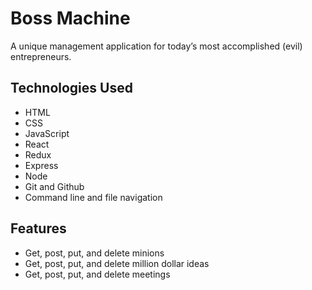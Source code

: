 # Boss Machine
A unique management application for today’s most accomplished (evil) entrepreneurs.

## Technologies Used
* HTML
* CSS
* JavaScript
* React
* Redux
* Express
* Node
* Git and Github
* Command line and file navigation

## Features
* Get, post, put, and delete minions
* Get, post, put, and delete million dollar ideas
* Get, post, put, and delete meetings
